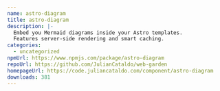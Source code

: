 ```yaml
---
name: astro-diagram
title: astro-diagram
description: |-
  Embed you Mermaid diagrams inside your Astro templates.
  Features server-side rendering and smart caching.
categories:
  - uncategorized
npmUrl: https://www.npmjs.com/package/astro-diagram
repoUrl: https://github.com/JulianCataldo/web-garden
homepageUrl: https://code.juliancataldo.com/component/astro-diagram
downloads: 381
---
```

